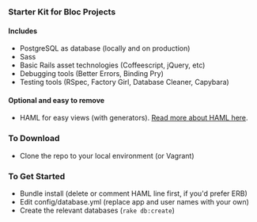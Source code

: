 ### Starter Kit for Bloc Projects


#### Includes

- PostgreSQL as database (locally and on production)
- Sass
- Basic Rails asset technologies (Coffeescript, jQuery, etc)
- Debugging tools (Better Errors, Binding Pry)
- Testing tools (RSpec, Factory Girl, Database Cleaner, Capybara)


#### Optional and easy to remove

- HAML for easy views (with generators). [Read more about HAML here](https://www.bloc.io/resources/using-haml).


### To Download

- Clone the repo to your local environment (or Vagrant)


### To Get Started

- Bundle install (delete or comment HAML line first, if you'd prefer ERB)
- Edit config/database.yml (replace app and user names with your own)
- Create the relevant databases (`rake db:create`)
